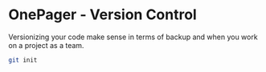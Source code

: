 # OnePager - Version Control
Versionizing your code make sense in terms of backup and when you work on a project as a team.



```bash
git init
```